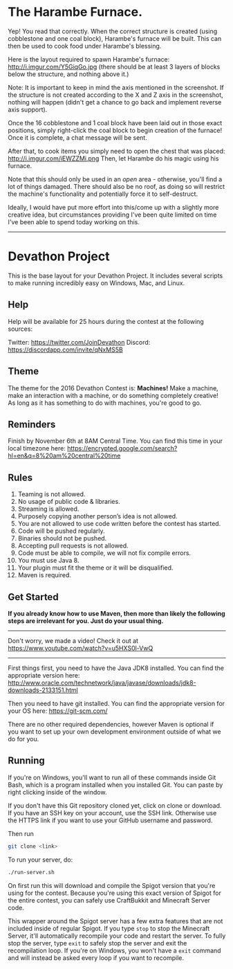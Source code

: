 # The Harambe Furnace. 
Yep! You read that correctly. When the correct structure is created (using cobblestone and one coal block), Harambe's furnace will be built. This can then be used to cook food under Harambe's blessing. 

Here is the layout required to spawn Harambe's furnace: http://i.imgur.com/Y5GiqGo.jpg (there should be at least 3 layers of blocks below the structure, and nothing above it.)

Note: It is important to keep in mind the axis mentioned in the screenshot. If the structure is not created according to the X and Z axis in the screenshot, nothing will happen (didn't get a chance to go back and implement reverse axis support). 

Once the 16 cobblestone and 1 coal block have been laid out in those exact positions, simply right-click the coal block to begin creation of the furnace! Once it is complete, a chat message will be sent. 

After that, to cook items you simply need to open the chest that was placed: http://i.imgur.com/iEWZZMi.png Then, let Harambe do his magic using his furnace. 

Note that this should only be used in an *open* area - otherwise, you'll find a lot of things damaged. There should also be no roof, as doing so will restrict the machine's functionality and potentially force it to self-destruct. 

Ideally, I would have put more effort into this/come up with a slightly more creative idea, but circumstances providing I've been quite limited on time I've been able to spend today working on this. 

---

# Devathon Project
This is the base layout for your Devathon Project. It includes several scripts to make running incredibly easy on Windows, Mac, and Linux.

## Help

Help will be available for 25 hours during the contest at the following sources:

Twitter: https://twitter.com/JoinDevathon
Discord: https://discordapp.com/invite/qNxMS5B

## Theme

The theme for the 2016 Devathon Contest is: **Machines!**
Make a machine, make an interaction with a machine, or do something completely creative! As long as it has something to do with machines, you're good to go.

## Reminders

Finish by November 6th at 8AM Central Time. You can find this time in your local timezone here: https://encrypted.google.com/search?hl=en&q=8%20am%20central%20time

## Rules


1.  Teaming is not allowed.
2.  No usage of public code & libraries.
3.  Streaming is allowed.
4.  Purposely copying another person’s idea is not allowed.
5.  You are not allowed to use code written before the contest has started.
6.  Code will be pushed regularly.
7.  Binaries should not be pushed.
8.  Accepting pull requests is not allowed.
9.  Code must be able to compile, we will not fix compile errors.
10. You must use Java 8.
11. Your plugin must fit the theme or it will be disqualified.
12. Maven is required.


## Get Started

**If you already know how to use Maven, then more than likely the following steps are irrelevant for you. Just do your usual thing.**

---

Don't worry, we made a video! Check it out at https://www.youtube.com/watch?v=u5HXS0l-VwQ

---

First things first, you need to have the Java JDK8 installed. You can find the appropriate version here: http://www.oracle.com/technetwork/java/javase/downloads/jdk8-downloads-2133151.html

Then you need to have git installed. You can find the appropriate version for your OS here: https://git-scm.com/

There are no other required dependencies, however Maven is optional if you want to set up your own development environment outside of what we do for you.

## Running

If you're on Windows, you'll want to run all of these commands inside Git Bash, which is a program installed when you installed Git. You can paste by right clicking inside of the window.

If you don't have this Git repository cloned yet, click on clone or download. If you have an SSH key on your account, use the SSH link. Otherwise use the HTTPS link if you want to use your GitHub username and password.

Then run

```bash
git clone <link>
```

To run your server, do:

```bash
./run-server.sh
```

On first run this will download and compile the Spigot version that you're using for the contest. Because you're using this exact version of Spigot for the entire contest, you can safely use CraftBukkit and Minecraft Server code.

This wrapper around the Spigot server has a few extra features that are not included inside of regular Spigot. If you type `stop` to stop the Minecraft Server, it'll automatically recompile your code and restart the server. To fully stop the server, type `exit` to safely stop the server and exit the recompilation loop. If you're on Windows, you won't have a `exit` command and will instead be asked every loop if you want to recompile.
